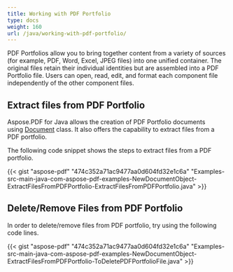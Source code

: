 ```yaml
---
title: Working with PDF Portfolio
type: docs
weight: 160
url: /java/working-with-pdf-portfolio/
---
```


PDF Portfolios allow you to bring together content from a variety of sources (for example, PDF, Word, Excel, JPEG files) into one unified container. The original files retain their individual identities but are assembled into a PDF Portfolio file. Users can open, read, edit, and format each component file independently of the other component files.
## **Extract files from PDF Portfolio**
Aspose.PDF for Java allows the creation of PDF Portfolio documents using [Document](https://apireference.aspose.com/java/pdf/com.aspose.pdf/Document) class. It also offers the capability to extract files from a PDF portfolio.

The following code snippet shows the steps to extract files from a PDF portfolio.

{{< gist "aspose-pdf" "474c352a71ac9477aa0d604fd32e1c6a" "Examples-src-main-java-com-aspose-pdf-examples-NewDocumentObject-ExtractFilesFromPDFPortfolio-ExtractFilesFromPDFPortfolio.java" >}}
## **Delete/Remove Files from PDF Portfolio**
In order to delete/remove files from PDF portfolio, try using the following code lines.

{{< gist "aspose-pdf" "474c352a71ac9477aa0d604fd32e1c6a" "Examples-src-main-java-com-aspose-pdf-examples-NewDocumentObject-ExtractFilesFromPDFPortfolio-ToDeletePDFPortfolioFile.java" >}}
